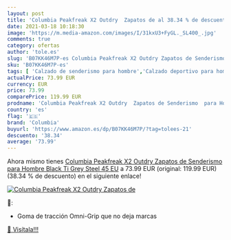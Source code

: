 ```yaml
---
layout: post
title: 'Columbia Peakfreak X2 Outdry  Zapatos de al 38.34 % de descuento'
date: 2021-03-18 10:18:30
image: 'https://m.media-amazon.com/images/I/31kxU3+FyGL._SL400_.jpg'
comments: true
category: ofertas
author: 'tole.es'
slug: 'B07KK46M7P-es Columbia Peakfreak X2 Outdry Zapatos de Senderismo para...'
sku: 'B07KK46M7P-es'
tags: [ 'Calzado de senderismo para hombre','Calzado deportivo para hombre','Zapatillas de senderismo para hombre','Zapatillas y calzado deportivo para hombre','Zapatos','Zapatos para hombre','Zapatos y complementos','columbia','zapatos', ]
actualPrice: 73.99 EUR
currency: EUR
price: 73.99
comparePrice: 119.99 EUR
prodname: 'Columbia Peakfreak X2 Outdry  Zapatos de Senderismo  para Hombre  Black  Ti Grey Steel  45 EU'
country: 'es'
flag: '🇪🇸'
brand: 'Columbia'
buyurl: 'https://www.amazon.es/dp/B07KK46M7P/?tag=tolees-21'
descuento: '38.34'
average: '73.99'
---
```


Ahora mismo tienes [Columbia Peakfreak X2 Outdry  Zapatos de Senderismo  para Hombre  Black  Ti Grey Steel  45 EU](https://www.amazon.es/dp/B07KK46M7P/?tag=tolees-21) a 73.99 EUR (original: 119.99 EUR) (38.34 %  de descuento) en el siguiente enlace!

[![Columbia Peakfreak X2 Outdry  Zapatos de](https://m.media-amazon.com/images/I/31kxU3+FyGL._SL400_.jpg)](https://www.amazon.es/dp/B07KK46M7P/?tag=tolees-21)

🔎:

- Goma de tracción Omni-Grip que no deja marcas

[🛒 Visítala!!!](https://www.amazon.es/dp/B07KK46M7P/?tag=tolees-21)

